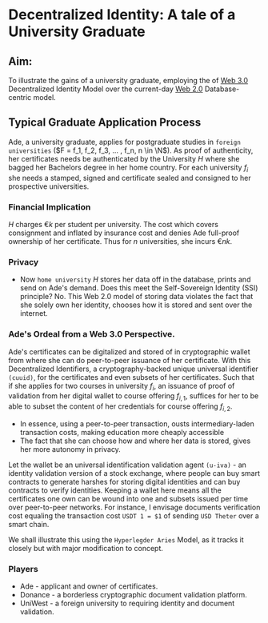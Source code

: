 # Decentralized Identity: A tale of a University Graduate

## Aim:

To illustrate the gains of a university graduate, employing the of [Web 3.0](https://www.cointribune.com/en/blockchain-en/ecosystem/the-emergence-of-web-3-0-decentralised-identity/) Decentralized Identity Model over the current-day [Web 2.0](https://101blockchains.com/web-2-0-and-web-3-0/) Database-centric model.

## Typical Graduate Application Process

Ade, a university graduate, applies for postgraduate studies in `foreign universities` ($F = f_1, f_2, f_3, ... , f_n, n \in \N$). As proof of authenticity, her certificates needs be authenticated by the University $H$ where she bagged her Bachelors degree in her home country. For each university $f_i$ she needs a stamped, signed and certificate sealed and consigned to her prospective universities.

### Financial Implication

$H$ charges $€k$ per student per university. The cost which covers consignment and inflated by insurance cost and denies Ade full-proof ownership of her certificate. Thus for $n$ universities, she incurs $€nk$.

### Privacy

+ Now `home university` $H$ stores her data off in the database, prints and send on Ade's demand. Does this meet the Self-Sovereign Identity (SSI) principle? No. This Web 2.0 model of storing data violates the fact that she solely own her identity, chooses how it is stored and sent over the internet.

### Ade's Ordeal from a Web 3.0 Perspective.

Ade's certificates can be digitalized and stored of in cryptographic wallet from where she can do peer-to-peer issuance of her certificate. With this Decentralized Identifiers, a cryptography-backed unique universal identifier `(cuuid)`, for the certificates and even subsets of her certificates. Such that if she applies for two courses in university $f_i$, an issuance of proof of validation from her digital wallet to course offering $f_{i,1}$, suffices for her to be able to subset the content of her credentials for course offering $f_{i,2}$.

+ In essence, using a peer-to-peer transaction, ousts intermediary-laden transaction costs, making education more cheaply accessible
+ The fact that she can choose how and where her data is stored, gives her more autonomy in privacy.

Let the wallet be an universal identification validation agent `(u-iva)` - an identity validation version of a stock exchange, where people can buy smart contracts to generate harshes for storing digital identities and can buy contracts to verify identities. Keeping a wallet here means all the certificates one own can be wound into one and subsets issued per time over peer-to-peer networks. For instance, I envisage documents verification cost equaling the transaction cost `USDT 1 = $1` of sending `USD Theter` over a smart chain.

We shall illustrate this using the `Hyperlegder Aries` Model, as it tracks it closely but with major modification to concept.

### Players

+ Ade - applicant and owner of certificates.
+ Donance - a borderless cryptographic document validation platform.
+ UniWest - a foreign university to requiring identity and document validation.
